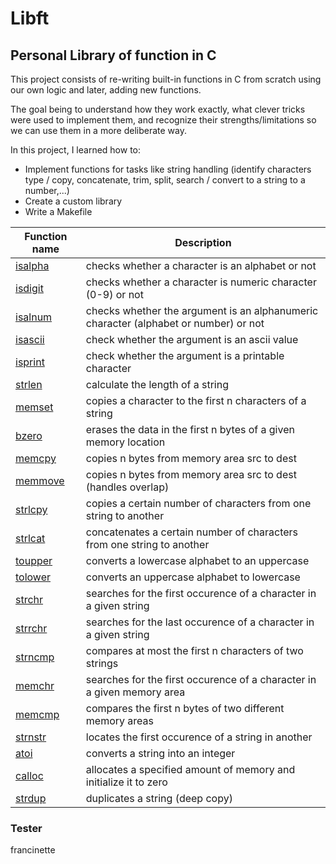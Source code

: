 # Libft

## Personal Library of function in C

This project consists of re-writing built-in functions in C from scratch using our own logic and later, adding new functions.

The goal being to understand how they work exactly, what clever tricks were used to implement them, and recognize their strengths/limitations so we can use them in a more deliberate way.

In this project, I learned how to:
- Implement functions for tasks like string handling (identify characters type / copy, concatenate, trim, split, search / convert to a string to a number,...) 
- Create a custom library
- Write a Makefile 


| Function name                                                        | Description                                                                          |
|----------------------------------------------------------------------|--------------------------------------------------------------------------------------|
| [isalpha](https://github.com/rurangiza/libft/blob/main/ft_isalpha.c) | checks whether a character is an alphabet or not                                     |
| [isdigit](https://github.com/rurangiza/libft/blob/main/ft_isdigit.c) | checks whether a character is numeric character (0-9) or not                         |
| [isalnum](https://github.com/rurangiza/libft/blob/main/ft_isalnum.c) | checks whether the argument is an alphanumeric character (alphabet or number) or not |
| [isascii](https://github.com/rurangiza/libft/blob/main/ft_isascii.c) | check whether the argument is an ascii value                                         |
| [isprint](https://github.com/rurangiza/libft/blob/main/ft_isprint.c) | check whether the argument is a printable character                                  |
| [strlen](https://github.com/rurangiza/libft/blob/main/ft_strlen.c)   | calculate the length of a string                                                     |
| [memset](https://github.com/rurangiza/libft/blob/main/ft_memset.c)   | copies a character to the first n characters of a string                             |
| [bzero](https://github.com/rurangiza/libft/blob/main/ft_bzero.c)     | erases the data in the first n bytes of a given memory location                      |
| [memcpy](https://github.com/rurangiza/libft/blob/main/ft_memcpy.c)   | copies n bytes from memory area src to dest                                          |
| [memmove](https://github.com/rurangiza/libft/blob/main/ft_memmove.c) | copies n bytes from memory area src to dest (handles overlap)                        |
| [strlcpy](https://github.com/rurangiza/libft/blob/main/ft_strlcpy.c) | copies a certain number of characters from one string to another                     |
| [strlcat](https://github.com/rurangiza/libft/blob/main/ft_strlcat.c) | concatenates a certain number of characters from one string to another               |
| [toupper](https://github.com/rurangiza/libft/blob/main/ft_toupper.c) | converts a lowercase alphabet to an uppercase                                        |
| [tolower](https://github.com/rurangiza/libft/blob/main/ft_tolower.c) | converts an uppercase alphabet to lowercase                                          |
| [strchr](https://github.com/rurangiza/libft/blob/main/ft_strchr.c)   | searches for the first occurence of a character in a given string                    |
| [strrchr](https://github.com/rurangiza/libft/blob/main/ft_strrchr.c) | searches for the last occurence of a character in a given string                     |
| [strncmp](https://github.com/rurangiza/libft/blob/main/ft_strncmp.c) | compares at most the first n characters of two strings                               |
| [memchr](https://github.com/rurangiza/libft/blob/main/ft_memchr.c)   | searches for the first occurence of a character in a given memory area               |
| [memcmp](https://github.com/rurangiza/libft/blob/main/ft_memcmp.c)   | compares the first n bytes of two different memory areas                             |
| [strnstr](https://github.com/rurangiza/libft/blob/main/ft_strnstr.c) | locates the first occurence of a string in another                                   |
| [atoi](https://github.com/rurangiza/libft/blob/main/ft_atoi.c)       | converts a string into an integer                                                    |
| [calloc](https://github.com/rurangiza/libft/blob/main/ft_calloc.c)   | allocates a specified amount of memory and initialize it to zero                     |
| [strdup](https://github.com/rurangiza/libft/blob/main/ft_strdup.c)   | duplicates a string (deep copy)                                                      |


### Tester
francinette
